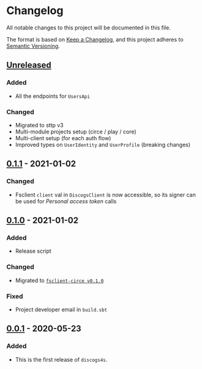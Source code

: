 # Changelog
All notable changes to this project will be documented in this file.

The format is based on [Keep a Changelog](https://keepachangelog.com/en/1.0.0/),
and this project adheres to [Semantic Versioning](https://semver.org/spec/v2.0.0.html).

## [Unreleased]
### Added
- All the endpoints for `UsersApi`
### Changed
- Migrated to sttp v3
- Multi-module projects setup (circe / play / core)
- Multi-client setup (for each auth flow)
- Improved types on `UserIdentity` and `UserProfile` (breaking changes)
  
## [0.1.1] - 2021-01-02
### Changed
- Fsclient `client` val in `DiscogsClient` is now accessible,
  so its signer can be used for *Personal access token* calls 

## [0.1.0] - 2021-01-02
### Added
- Release script
### Changed
- Migrated to [`fsclient-circe v0.1.0`](https://github.com/bartholomews/fsclient)
### Fixed
- Project developer email in `build.sbt`

## [0.0.1] - 2020-05-23
### Added
- This is the first release of `discogs4s`.

[Unreleased]: https://github.com/bartholomews/discogs4s/compare/v0.1.1...HEAD
[0.1.1]: https://github.com/bartholomews/discogs4s/compare/v0.1.0...v0.1.1
[0.1.0]: https://github.com/bartholomews/discogs4s/compare/v0.0.1...v0.1.0
[0.0.1]: https://github.com/bartholomews/discogs4s/releases/tag/v0.0.1